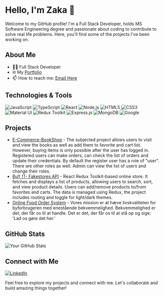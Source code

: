 # Hello, I'm Zaka 👋

Welcome to my GitHub profile! I'm a Full Stack Developer, holds MS Software Engineering degree and passionate about coding to contribute to solve real life problems. Here, you'll find some of the projects I've been working on.

## About Me

- 👨‍💻 Full Stack Developer
- 🌐 My [Portfolio](https://portfolio-qg82.onrender.com/)
- 📫 How to reach me: [Email Here](mailto:majorzaka@gmail.com)

## Technologies & Tools

 ![JavaScript](https://img.shields.io/badge/-JavaScript-F7DF1E?style=flat&logo=javascript&logoColor=black) ![TypeScript](https://img.shields.io/badge/-TypeScript-3178C6?style=flat&logo=typescript&logoColor=white) 
 ![React](https://img.shields.io/badge/-React-61DAFB?style=flat&logo=react&logoColor=black) ![Node.js](https://img.shields.io/badge/-Node.js-339933?style=flat&logo=node.js&logoColor=white) 
 ![HTML5](https://img.shields.io/badge/-HTML5-E34F26?style=flat&logo=html5&logoColor=white) ![CSS3](https://img.shields.io/badge/-CSS3-1572B6?style=flat&logo=css3) 
 ![Material UI](https://img.shields.io/badge/-Material_UI-0081CB?style=flat&logo=material-ui&logoColor=white) ![Redux Toolkit](https://img.shields.io/badge/-Redux_Toolkit-764ABC?style=flat&logo=redux&logoColor=white) 
 ![Express.js](https://img.shields.io/badge/-Express.js-000000?style=flat&logo=express&logoColor=white) ![MongoDB](https://img.shields.io/badge/-MongoDB-47A248?style=flat&logo=mongodb&logoColor=white) 
 ![Google](https://img.shields.io/badge/-Google-4285F4?style=flat&logo=google&logoColor=white)

## Projects

- [E-Commerce-BookShop](https://bookshop-frontend-dos8.onrender.com/) - The subjected project allows users to visit and view the books as well as add them to favorite and cart list. However, buying items is only possible after the user has logged in. Registered users can make orders, can check the list of orders and update their credentials. By default the register user has a role of "user". There are other roles as well. Admin can view the list of users and change their roles.
- [BuY !T- Fakestores API](https://frontend-react-redux.netlify.app/]) - React Redux Toolkit-based online store. It fetches and displays a list of products, allowing users to search, sort, and view product details. Users can add/remove products to/from favorites and carts. The data is managed using Redux, the project includes routing and toggle for light/dark themes.
- [Online Food Order System](https://danzeetech.com/user-dzfood/) - Vores mission er at hæve livskvaliteten for byforbrugeren med enestående bekvemmelighed. Bekvemmelighed er det, der får os til at handle. Det er det, der får os til at stå op og sige: 'Lad os gøre det her.'

## GitHub Stats

![Your GitHub Stats](https://github-readme-stats.vercel.app/api?username=zaka112&show_icons=true&hide_title=true&hide=issues,prs&count_private=true&theme=radical)

## Connect with Me

[![LinkedIn](https://img.shields.io/badge/-LinkedIn-0077B5?style=flat&logo=linkedin&logoColor=white)](https://www.linkedin.com/in/zaka112/)

Feel free to explore my projects and connect with me. Let's collaborate and build amazing things together!

<!--
**Zaka112/Zaka112** is a ✨ _special_ ✨ repository because its `README.md` (this file) appears on your GitHub profile.

Here are some ideas to get you started:

- 🔭 I’m currently working on ...
- 🌱 I’m currently learning ...
- 👯 I’m looking to collaborate on ...
- 🤔 I’m looking for help with ...
- 💬 Ask me about ...
- 📫 How to reach me: ...
- 😄 Pronouns: ...
- ⚡ Fun fact: ...
-->
